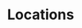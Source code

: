 ---
title: Locations
seo:
  page_title: Locations
  meta_description: >-
    
  featured_image: 
  featured_image_alt: 
hero:
  heading: 
  subheading:
  image: 
  image_alt:
intro:
  heading: 
  subheading: >-
    
  body: 
---